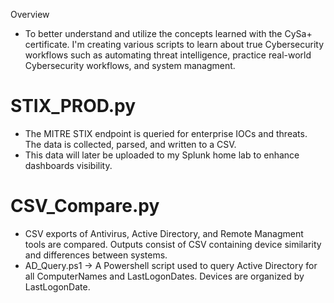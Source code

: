 Overview
- To better understand and utilize the concepts learned with the CySa+ certificate. I'm creating various scripts to learn about true Cybersecurity workflows such as automating threat intelligence, practice real-world Cybersecurity workflows, and system managment. 

# STIX_PROD.py
- The MITRE STIX endpoint is queried for enterprise IOCs and threats. The data is collected, parsed, and written to a CSV.
- This data will later be uploaded to my Splunk home lab to enhance dashboards visibility. 


# CSV_Compare.py
- CSV exports of Antivirus, Active Directory, and Remote Managment tools are compared. Outputs consist of CSV containing device similarity and differences between systems.
- AD_Query.ps1 -> A Powershell script used to query Active Directory for all ComputerNames and LastLogonDates. Devices are organized by LastLogonDate.
